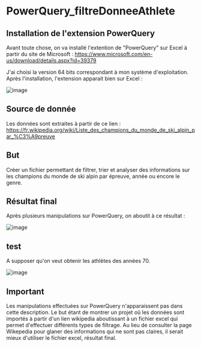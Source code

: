 # PowerQuery_filtreDonneeAthlete

## Installation de l'extension PowerQuery 
Avant toute chose, on va installé l'extention de "PowerQuery" sur Excel à partir du site de Microsoft : https://www.microsoft.com/en-us/download/details.aspx?id=39379

J'ai choisi la version 64 bits correspondant à mon système d'exploitation.
Après l'installation, l'extension apparait bien sur Excel :

![image](https://github.com/user-attachments/assets/94ac04bc-823f-4562-880d-ea48c65acfe5)

## Source de donnée
Les données sont extraites à partir de ce lien :
https://fr.wikipedia.org/wiki/Liste_des_champions_du_monde_de_ski_alpin_par_%C3%A9preuve

## But
Créer un fichier permettant de filtrer, trier et analyser des informations sur les champions du monde de ski alpin par épreuve, année ou encore le genre.

## Résultat final
Après plusieurs manipulations sur PowerQuery, on aboutit à ce résultat :

![image](https://github.com/user-attachments/assets/5c2e0187-c9e5-462d-b91e-c69b008a9a3e)

## test
A supposer qu'on veut obtenir les athlètes des années 70.

![image](https://github.com/user-attachments/assets/33054c73-114d-4d67-90aa-62fcdb25c540)

## Important
Les manipulations effectuées sur PowerQuery n'apparaissent pas dans cette description.
Le but étant de montrer un projet oû les données sont importés à partir d'un lien wikipedia aboutissant à un fichier excel qui permet d'effectuer différents types de filtrage. Au lieu de consulter la page Wikepedia pour glaner des informations qui ne sont pas claires, il serait mieux d'utiliser le fichier excel, résultat final.


